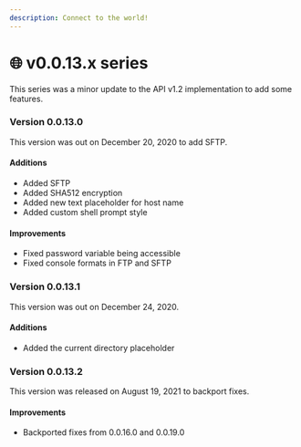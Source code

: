 ```yaml
---
description: Connect to the world!
---
```


# 🌐 v0.0.13.x series

This series was a minor update to the API v1.2 implementation to add some features.

### Version 0.0.13.0

This version was out on December 20, 2020 to add SFTP.

#### Additions

* Added SFTP
* Added SHA512 encryption
* Added new text placeholder for host name
* Added custom shell prompt style

#### Improvements

* Fixed password variable being accessible
* Fixed console formats in FTP and SFTP

### Version 0.0.13.1

This version was out on December 24, 2020.

#### Additions

* Added the current directory placeholder

### Version 0.0.13.2

This version was released on August 19, 2021 to backport fixes.

#### Improvements

* Backported fixes from 0.0.16.0 and 0.0.19.0
